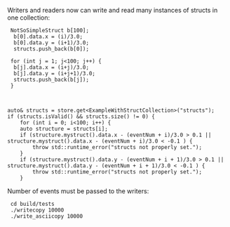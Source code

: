 Writers and readers now can write and read many instances of structs in one collection:

     NotSoSimpleStruct b[100];
      b[0].data.x = (i)/3.0;
      b[0].data.y = (i+1)/3.0;
      structs.push_back(b[0]);
      
     for (int j = 1; j<100; j++) {
      b[j].data.x = (i+j)/3.0;
      b[j].data.y = (i+j+1)/3.0;
      structs.push_back(b[j]);
     }
     
     
     
    auto& structs = store.get<ExampleWithStructCollection>("structs");
    if (structs.isValid() && structs.size() != 0) {
        for (int i = 0; i<100; i++) {
        auto structure = structs[i];
        if (structure.mystruct().data.x - (eventNum + i)/3.0 > 0.1 || structure.mystruct().data.x - (eventNum + i)/3.0 < -0.1 ) {
            throw std::runtime_error("structs not properly set.");
        }
        if (structure.mystruct().data.y - (eventNum + i + 1)/3.0 > 0.1 || structure.mystruct().data.y - (eventNum + i + 1)/3.0 < -0.1 ) {
            throw std::runtime_error("structs not properly set.");
        }
     
Number of events must be passed to the writers:
     
     cd build/tests
     ./writecopy 10000
     ./write_asciicopy 10000

